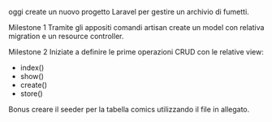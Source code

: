 oggi create un nuovo progetto Laravel per gestire un archivio di fumetti.

Milestone 1
Tramite gli appositi comandi artisan create un model con relativa migration e un resource controller.

Milestone 2
Iniziate a definire le prime operazioni CRUD con le relative view:
- index()
- show()
- create()
- store()

Bonus
creare il seeder per la tabella comics utilizzando il file in allegato.
